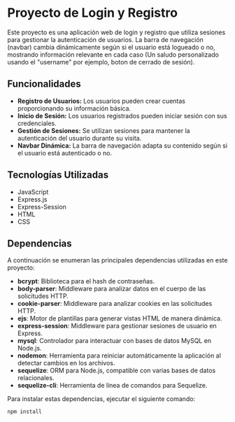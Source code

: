 # Proyecto de Login y Registro

Este proyecto es una aplicación web de login y registro que utiliza sesiones para gestionar la autenticación de usuarios. La barra de navegación (navbar) cambia dinámicamente según si el usuario está logueado o no, mostrando información relevante en cada caso (Un saludo personalizado usando el "username" por ejemplo, boton de cerrado de sesión).

## Funcionalidades

- **Registro de Usuarios:** Los usuarios pueden crear cuentas proporcionando su información básica.
- **Inicio de Sesión:** Los usuarios registrados pueden iniciar sesión con sus credenciales.
- **Gestión de Sesiones:** Se utilizan sesiones para mantener la autenticación del usuario durante su visita.
- **Navbar Dinámica:** La barra de navegación adapta su contenido según si el usuario está autenticado o no.

## Tecnologías Utilizadas

- JavaScript
- Express.js
- Express-Session
- HTML
- CSS

## Dependencias

A continuación se enumeran las principales dependencias utilizadas en este proyecto:

- **bcrypt**: Biblioteca para el hash de contraseñas.
- **body-parser**: Middleware para analizar datos en el cuerpo de las solicitudes HTTP.
- **cookie-parser**: Middleware para analizar cookies en las solicitudes HTTP.
- **ejs**: Motor de plantillas para generar vistas HTML de manera dinámica.
- **express-session**: Middleware para gestionar sesiones de usuario en Express.
- **mysql**: Controlador para interactuar con bases de datos MySQL en Node.js.
- **nodemon**: Herramienta para reiniciar automáticamente la aplicación al detectar cambios en los archivos.
- **sequelize**: ORM para Node.js, compatible con varias bases de datos relacionales.
- **sequelize-cli**: Herramienta de línea de comandos para Sequelize.

Para instalar estas dependencias, ejecutar el siguiente comando:

```bash
npm install